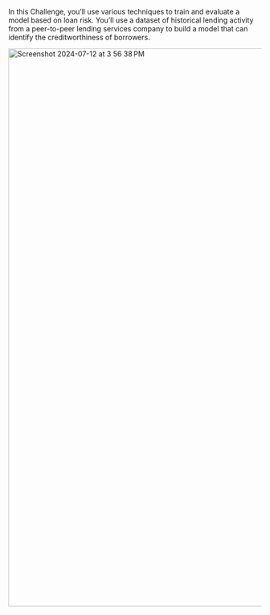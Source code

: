 In this Challenge, you’ll use various techniques to train and evaluate a model based on loan risk. You’ll use a dataset of historical lending activity from a peer-to-peer lending services company to build a model that can identify the creditworthiness of borrowers.



<img width="1109" alt="Screenshot 2024-07-12 at 3 56 38 PM" src="https://github.com/user-attachments/assets/58db1d9d-c5d6-4048-9070-d64d181805ce">
